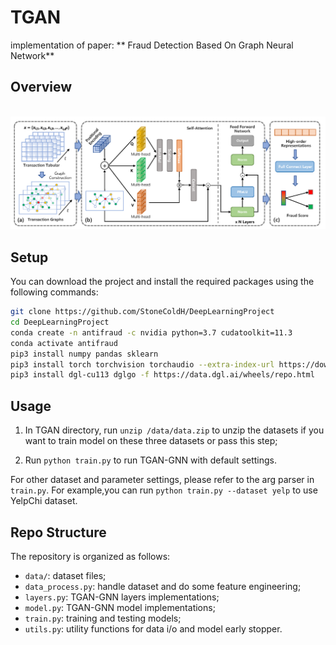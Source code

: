 
# TGAN
implementation of paper: ** Fraud Detection Based On Graph Neural Network**

## Overview

<p align="center">
    <br>
    <a href="https://github.com/StoneColdH/DeepLearningProject">
        <img src="https://github.com/StoneColdH/DeepLearningProject/blob/main/figures/framework_tgan.png" width="900"/>
    </a>
    <br>
<p>



## Setup

You can download the project and install the required packages using the following commands:

```bash
git clone https://github.com/StoneColdH/DeepLearningProject
cd DeepLearningProject
conda create -n antifraud -c nvidia python=3.7 cudatoolkit=11.3
conda activate antifraud
pip3 install numpy pandas sklearn
pip3 install torch torchvision torchaudio --extra-index-url https://download.pytorch.org/whl/cu113
pip3 install dgl-cu113 dglgo -f https://data.dgl.ai/wheels/repo.html
```

## Usage

1. In TGAN directory, run `unzip /data/data.zip` to unzip the datasets if you want to train model on these three datasets or pass this step;

2. Run `python train.py` to run TGAN-GNN with default settings.

For other dataset and parameter settings, please refer to the arg parser in `train.py`. For example,you can run `python train.py --dataset yelp` to use YelpChi dataset. 



## Repo Structure
The repository is organized as follows:
- `data/`: dataset files;
- `data_process.py`: handle dataset and do some feature engineering;
- `layers.py`: TGAN-GNN layers implementations;
- `model.py`: TGAN-GNN model implementations;
- `train.py`: training and testing models;
- `utils.py`: utility functions for data i/o and model early stopper.

